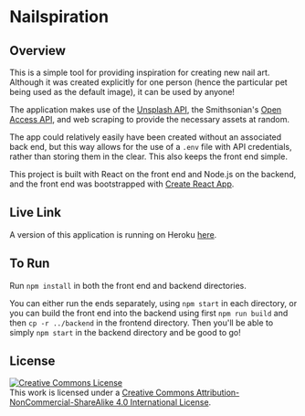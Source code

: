 # Nailspiration

## Overview

This is a simple tool for providing inspiration for creating new nail art. Although it was created explicitly for one person (hence the particular pet being used as the default image), it can be used by anyone!

The application makes use of the [Unsplash API](https://unsplash.com/developers), the Smithsonian's [Open Access API](https://www.si.edu/OpenAccess), and web scraping to provide the necessary assets at random.

The app could relatively easily have been created without an associated back end, but this way allows for the use of a `.env` file with API credentials, rather than storing them in the clear. This also keeps the front end simple.

This project is built with React on the front end and Node.js on the backend, and the front end was bootstrapped with [Create React App](https://github.com/facebook/create-react-app).

## Live Link

A version of this application is running on Heroku [here](http://www.ishmanail.xyz).

## To Run

Run `npm install` in both the front end and backend directories.

You can either run the ends separately, using `npm start` in each directory, or you can build the front end into the backend using first `npm run build` and then `cp -r ../backend` in the frontend directory. Then you'll be able to simply `npm start` in the backend directory and be good to go!

## License

<a rel="license" href="http://creativecommons.org/licenses/by-nc-sa/4.0/"><img alt="Creative Commons License" style="border-width:0" src="https://i.creativecommons.org/l/by-nc-sa/4.0/88x31.png" /></a><br />This work is licensed under a <a rel="license" href="http://creativecommons.org/licenses/by-nc-sa/4.0/">Creative Commons Attribution-NonCommercial-ShareAlike 4.0 International License</a>.
